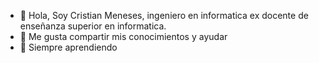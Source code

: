 - 👋 Hola, Soy Cristian Meneses, ingeniero en informatica ex docente de enseñanza superior en informatica.
- 👀 Me gusta compartir mis conocimientos y ayudar
- 🌱 Siempre aprendiendo

<!---
cathan22/cathan22 is a ✨ special ✨ repository because its `README.md` (this file) appears on your GitHub profile.
You can click the Preview link to take a look at your changes.
--->
